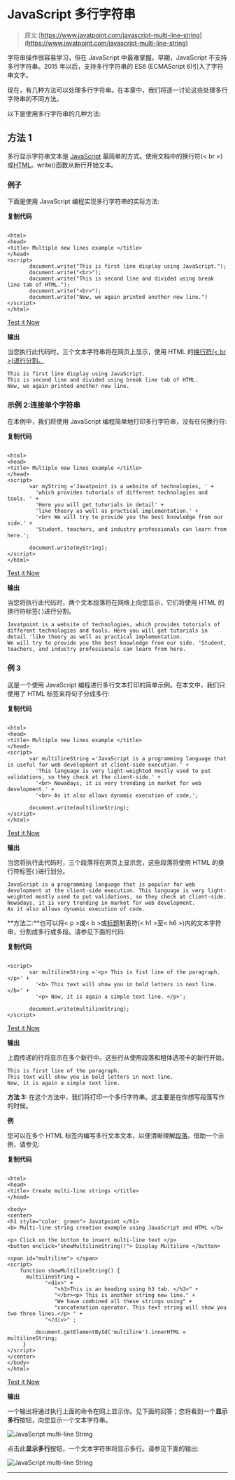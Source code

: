 # JavaScript 多行字符串

> 原文:[https://www.javatpoint.com/javascript-multi-line-string](https://www.javatpoint.com/javascript-multi-line-string)

字符串操作很容易学习，但在 JavaScript 中最难掌握。早期，JavaScript 不支持多行字符串。2015 年以后，支持多行字符串的 ES6 (ECMAScript 6)引入了字符串文字。

现在，有几种方法可以处理多行字符串。在本章中，我们将逐一讨论这些处理多行字符串的不同方法。

以下是使用多行字符串的几种方法:

## 方法 1

多行显示字符串文本是 [JavaScript](https://www.javatpoint.com/javascript-tutorial) 最简单的方式。使用文档中的换行符(< br >)或[HTML](https://www.javatpoint.com/html-tutorial)。write()函数从新行开始文本。

### 例子

下面是使用 JavaScript 编程实现多行字符串的实际方法:

**复制代码**

```

<html> 
<head> 
<title> Multiple new lines example </title> 
</head> 
<script>
       document.write("This is first line display using JavaScript.");
       document.write("<br>");  
       document.write("This is second line and divided using break line tab of HTML.");
       document.write("<br>");  
       document.write("Now, we again printed another new line.")
</script>
</html>

```

[Test it Now](https://www.javatpoint.com/oprweb/test.jsp?filename=javascript-multi-line-string1)

**输出**

当您执行此代码时，三个文本字符串将在网页上显示，使用 HTML 的[换行符(< br >)进行分割。](https://www.javatpoint.com/html-br-tag)

```
This is first line display using JavaScript.
This is second line and divided using break line tab of HTML.
Now, we again printed another new line.

```

### 示例 2:连接单个字符串

在本例中，我们将使用 JavaScript 编程简单地打印多行字符串，没有任何换行符:

**复制代码**

```

<html> 
<head> 
<title> Multiple new lines example </title> 
</head> 
<script>
       var myString ='Javatpoint is a website of technologies, ' +
         'which provides tutorials of different technologies and tools. ' +
         'Here you will get tutorials in detail' +
         'like theory as well as practical implementation.' +
         '<br> We will try to provide you the best knowledge from our side.' +
         'Student, teachers, and industry professionals can learn from here.';

       document.write(myString);
</script>
</html>

```

[Test it Now](https://www.javatpoint.com/oprweb/test.jsp?filename=javascript-multi-line-string2)

**输出**

当您将执行此代码时，两个文本段落将在网络上向您显示，它们将使用 HTML 的换行符标签(
)进行分割。

```
Javatpoint is a website of technologies, which provides tutorials of different technologies and tools. Here you will get tutorials in detail 'like theory as well as practical implementation.
We will try to provide you the best knowledge from our side. 'Student, teachers, and industry professionals can learn from here.

```

### 例 3

这是一个使用 JavaScript 编程进行多行文本打印的简单示例。在本文中，我们只使用了 HTML
标签来将句子分成多行:

**复制代码**

```

<html> 
<head> 
<title> Multiple new lines example </title> 
</head> 
<script>
       var multilineString ='JavaScript is a programming language that is useful for web development at client-side execution.' +
         'This language is very light-weighted mostly used to put validations, so they check at the client-side.' +
         '<br> Nowadays, it is very trending in market for web development.' +
         '<br> As it also allows dynamic execution of code.';

       document.write(multilineString);
</script>
</html>

```

[Test it Now](https://www.javatpoint.com/oprweb/test.jsp?filename=javascript-multi-line-string3)

**输出**

当您将执行此代码时，三个段落将在网页上显示您，这些段落将使用 HTML 的换行符标签(
)进行划分。

```
JavaScript is a programming language that is popular for web development at the client-side execution. This language is very light-weighted mostly used to put validations, so they check at client-side. 
Nowadays, it is very trending in market for web development.
As it also allows dynamic execution of code.

```

**方法二:**也可以将< p >或< b >或[标题](https://www.javatpoint.com/html-heading)制表符(< h1 >至< h6 >)内的文本字符串，分割成多行或多段。请参见下面的代码:

**复制代码**

```

<script>
       var multilineString ='<p> This is fist line of the paragraph. </p>' +
         '<b> This text will show you in bold letters in next line. </b>' +
         '<p> Now, it is again a simple text line. </p>';

       document.write(multilineString);
</script>

```

[Test it Now](https://www.javatpoint.com/oprweb/test.jsp?filename=javascript-multi-line-string4)

**输出**

上面传递的行将显示在多个新行中。这些行从使用段落和粗体选项卡的新行开始。

```
This is first line of the paragraph. 
This text will show you in bold letters in next line. 
Now, it is again a simple text line.

```

**方法 3:** 在这个方法中，我们将打印一个多行字符串。这主要是在你想写段落写作的时候。

**例**

您可以在多个 HTML 标签内编写多行文本文本，以便清晰理解[段落](https://www.javatpoint.com/html-paragraph)。借助一个示例，请参见:

**复制代码**

```

<html> 
<head> 
<title> Create multi-line strings </title> 
</head> 

<body> 
<center>
<h1 style="color: green"> Javatpoint </h1> 
<b> Multi-line string creation example using JavaScript and HTML </b> 

<p> Click on the button to insert multi-line text </p> 
<button onclick="showMultilineString()"> Display Multiline </button> 

<span id="multiline"> </span>
<script> 
	function showMultilineString() { 
	  multilineString = 
			"<div>" + 
			   "<h3>This is an heading using h3 tab. </h3>" + 
			   "</br><p> This is another string new line." + 
			   "We have combined all these strings using" + 
			   "concatenation operator. This text string will show you two three lines.</p> " + 
			"</div>" ;

	     document.getElementById('multiline').innerHTML = multilineString; 
     } 
</script> 
</center>
</body> 
</html>

```

[Test it Now](https://www.javatpoint.com/oprweb/test.jsp?filename=javascript-multi-line-string5)

**输出**

一个输出将通过执行上面的命令在网上显示你。见下面的回答；您将看到一个**显示多行**按钮，向您显示一个文本字符串。

![JavaScript multi-line String](../Images/0f294e94a0c926f459d027b29d7a50b8.png)

点击此**显示多行**按钮，一个文本字符串将显示多行。请参见下面的输出:

![JavaScript multi-line String](../Images/5c64fab045b89c923af74d21ca1628dc.png)

* * *